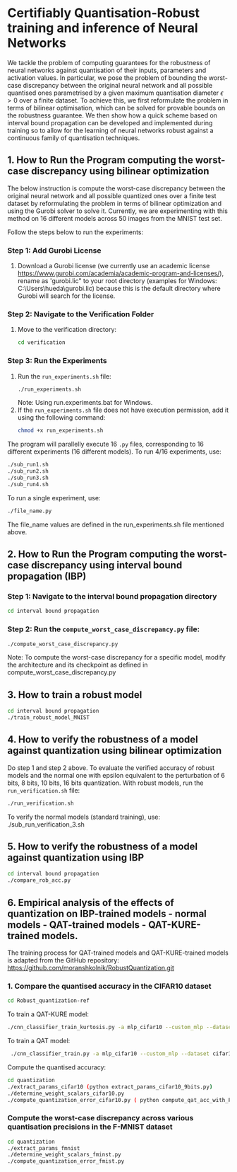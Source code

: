 # Certifiably Quantisation-Robust training and inference of Neural Networks
We tackle the problem of computing guarantees for the robustness of neural networks against quantisation of their inputs, parameters and activation values. In particular, we pose the problem of bounding the worst-case discrepancy between the original neural network and all possible quantised ones parametrised by a given maximum quantisation diameter $\epsilon > 0$ over a finite dataset. To achieve this, we first reformulate the problem  in terms of bilinear optimisation, which can be solved for provable bounds on the robustness guarantee. We then show how a quick scheme based on interval bound propagation can be developed and implemented during training so to allow for the learning of neural networks robust against a continuous family of quantisation techniques. 

## 1. How to Run the Program computing the worst-case discrepancy using bilinear optimization 
The below instruction is compute the worst-case discrepancy between the original neural network and all possible quantized ones over a finite test dataset by reformulating the problem in terms of bilinear optimization and using the Gurobi solver to solve it. Currently, we are experimenting with this method on 16 different models across 50 images from the MNIST test set.
 
Follow the steps below to run the experiments:

### Step 1: Add Gurobi License
1. Download a Gurobi license (we currently use an academic license https://www.gurobi.com/academia/academic-program-and-licenses/), rename as 'gurobi.lic" to your root directory (examples for Windows: C:\Users\hueda\gurobi.lic) because this is the default directory where Gurobi will search for the license.

### Step 2: Navigate to the Verification Folder
1. Move to the verification directory:
    ```bash
    cd verification
    ```

### Step 3: Run the Experiments
 1. Run the `run_experiments.sh` file:
    ```bash
    ./run_experiments.sh
    ```
    Note: Using run.experiments.bat for Windows. 
2. If the `run_experiments.sh` file does not have execution permission, add it using the following command:
    ```bash
    chmod +x run_experiments.sh
    ```

The program will parallelly execute 16 `.py` files, corresponding to 16 different experiments (16 different models).
To run 4/16 experiments, use: 

 ```bash
 ./sub_run1.sh
 ./sub_run2.sh
 ./sub_run3.sh
 ./sub_run4.sh
 ```

To run a single experiment, use: 
   ```bash
   ./file_name.py
   ```
The file_name values are defined in the run_experiments.sh file mentioned above.

## 2. How to Run the Program computing the worst-case discrepancy using interval bound propagation (IBP)
### Step 1: Navigate to the interval bound propagation directory
```bash
cd interval bound propagation
```
### Step 2: Run the `compute_worst_case_discrepancy.py` file:
```bash
./compute_worst_case_discrepancy.py
```
Note: To compute the worst-case discrepancy for a specific model, modify the architecture and its checkpoint as defined in compute_worst_case_discrepancy.py

## 3. How to train a robust model
```bash
cd interval bound propagation
./train_robust_model_MNIST
```

## 4. How to verify the robustness of a model against quantization using bilinear optimization
Do step 1 and step 2 above.
To evaluate the verified accuracy of robust models and the normal one with epsilon equivalent to the perturbation of 6 bits, 8 bits, 10 bits, 16 bits quantization.
With robust models, run the `run_verification.sh` file:
 ```bash
 ./run_verification.sh
 ```
To verify the normal models (standard training), use:
  ./sub_run_verification_3.sh

## 5. How to verify the robustness of a model against quantization using IBP
```bash
cd interval bound propagation
./compare_rob_acc.py
```

## 6. Empirical analysis of the effects of quantization on IBP-trained models - normal models - QAT-trained models - QAT-KURE-trained models. 
The training process for QAT-trained models and QAT-KURE-trained models is adapted from the GitHub repository: https://github.com/moranshkolnik/RobustQuantization.git
### 1. Compare the quantised accuracy in the CIFAR10 dataset
```bash
cd Robust_quantization-ref
```
To train a QAT-KURE model: 

```bash
./cnn_classifier_train_kurtosis.py -a mlp_cifar10 --custom_mlp --dataset cifar10  -q -bw 8 -ba 8 -ep 60 -exp temp --qtype lsq  --w-kurtosis --weight-name all --w-lambda-kurtosis 1.0 --w-kurtosis-target 1.8
```

To train a QAT model: 

```bash
 ./cnn_classifier_train.py -a mlp_cifar10 --custom_mlp --dataset cifar10  -q -bw 8 -ba 8 -ep 60 -exp temp --qtype lsq 
```
Compute the quantised accuracy: 

```bash
cd quantization
./extract_params_cifar10 (python extract_params_cifar10_9bits.py)
./determine_weight_scalars_cifar10.py 
./compute_quantization_error_cifar10.py ( python compute_qat_acc_with_PTQ.py)
```
### Compute the worst-case discrepancy across various quantisation precisions in the F-MNIST dataset

```bash
cd quantization
./extract_params_fmnist
./determine_weight_scalars_fminst.py 
./compute_quantization_error_fmist.py
```
